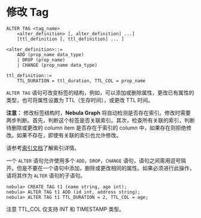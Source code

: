 # 修改 Tag

```ngql
ALTER TAG <tag_name>
    <alter_definition> [, alter_definition] ...]
    [ttl_definition [, ttl_definition] ... ]

<alter_definition>::=
    ADD (prop_name data_type)
    | DROP (prop_name)
    | CHANGE (prop_name data_type)

ttl_definition::=
    TTL_DURATION = ttl_duration, TTL_COL = prop_name
```

`ALTER TAG` 语句可改变标签的结构，例如，可以添加或删除属性，更改已有属性的类型，也可将属性设置为 TTL（生存时间），或更改 TTL 时间。

**注意：** 修改标签结构时，**Nebula Graph** 将自动检测是否存在索引。修改时需要两步判断。首先，判断这个标签是否关联索引。其次，检查所有关联的索引，判断待删除或更改的 column item 是否存在于索引的 column 中，如果存在则拒绝修改。如果不存在，即使有关联的索引也允许修改。

请参考[索引文档](index.md)了解索引详情。

一个 `ALTER` 语句允许使用多个 `ADD`，`DROP`，`CHANGE` 语句，语句之间需用逗号隔开。但是不要在一个语句中添加，删除或更改相同的属性。如果必须进行此操作，请将其作为 `ALTER` 语句的子语句。

```ngql
nebula> CREATE TAG t1 (name string, age int);
nebula> ALTER TAG t1 ADD (id int, address string);
nebula> ALTER TAG t1 TTL_DURATION = 2, TTL_COL = age;
```

注意 TTL_COL 仅支持 INT 和 TIMESTAMP 类型。
